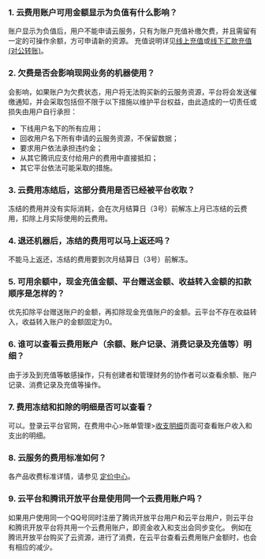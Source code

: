 ### 1. 云费用账户可用金额显示为负值有什么影响？
账户显示为负值后，用户不能申请云服务，只有为账户充值补缴欠费，并且需留有一定的可操作余额，方可申请新的资源。
充值说明详见[线上充值](http://tcecqpoc.fsphere.cn/document/product/555/7425)或[线下汇款充值(对公转账)](http://tcecqpoc.fsphere.cn/document/product/555/9901)。

### 2. 欠费是否会影响现网业务的机器使用？
会影响，如果账户为欠费状态，用户将无法购买新的云服务资源，平台将会发送催缴通知，并会采取包括但不限于以下措施以维护平台权益，由此造成的一切责任或损失由用户自行承担：
- 下线用户名下的所有应用；
- 回收用户名下所有申请的云服务资源，不保留数据；
- 要求用户依法承担违约金；
- 从其它腾讯应支付给用户的费用中直接抵扣；
- 其它平台依法可能采取的措施。

### 3. 云费用冻结后，这部分费用是否已经被平台收取？
冻结的费用并没有实际消耗，会在次月结算日（3号）前解冻上月已冻结的云费用，扣除上月实际使用的云费用。

### 4. 退还机器后，冻结的费用可以马上返还吗？
不能马上返还，冻结的费用要到次月结算日（3号）前解冻。

### 5. 可用余额中，现金充值金额、平台赠送金额、收益转入金额的扣款顺序是怎样的？
优先扣除平台赠送账户的金额，再扣除现金充值账户的金额。云平台不存在收益转入，收益转入账户的金额固定为0。 

### 6. 谁可以查看云费用账户（余额、账户记录、消费记录及充值等）明细？
由于涉及到充值等敏感操作，只有创建者和管理财务的协作者可以查看余额、账户记录、消费记录及充值等操作。

### 7. 费用冻结和扣除的明细是否可以查看？
可以。登录云平台官网，在费用中心>账单管理>[收支明细](http://console.tce.fsphere.cn/account/fee)页面可查看账户收入和支出的明细。

### 8. 云服务的费用标准如何？
各产品收费标准详情，请参见 [定价中心](https://buy.tce.fsphere.cn/price)。

### 9. 云平台和腾讯开放平台是使用同一个云费用账户吗？
如果用户使用同一个QQ号同时注册了腾讯开放平台用户和云平台用户，则云平台和腾讯开放平台将共用一个云费用账户，即资金收入和支出会同步变化。
例如在腾讯开放平台购买了云资源，进行了消费，在云平台查看云费用账户金额时，也会有相应的减少。



